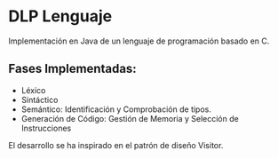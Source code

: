 # DLP Lenguaje
Implementación en Java de un lenguaje de programación basado en C.

## Fases Implementadas:
 - Léxico
 - Sintáctico
 - Semántico: Identificación y Comprobación de tipos.
 - Generación de Código: Gestión de Memoria y Selección de Instrucciones

El desarrollo se ha inspirado en el patrón de diseño Visitor.

